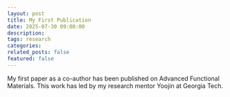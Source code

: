 ```yaml
---
layout: post
title: My First Publication
date: 2025-07-30 09:00:00
description:
tags: research
categories:
related_posts: false
featured: false
---
```


My first paper as a co-author has been published on Advanced Functional Materials. This work has led by my research mentor Yoojin at Georgia Tech. 
